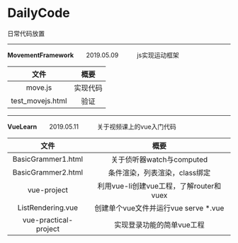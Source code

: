# DailyCode
日常代码放置

---
**MovementFramework**　　2019.05.09　　　js实现运动框架

|文件|概要|
|:--:|:--:|
move.js|实现代码
test_movejs.html|验证

---
**VueLearn**　　2019.05.11　　　关于视频课上的vue入门代码

|文件|概要|
|:--:|:--:|
|BasicGrammer1.html|关于侦听器watch与computed|
BasicGrammer2.html|条件渲染，列表渲染，class绑定
vue-project|利用vue-li创建vue工程，了解router和vuex
ListRendering.vue|创建单个vue文件并运行vue serve *.vue
vue-practical-project|实现登录功能的简单vue工程

